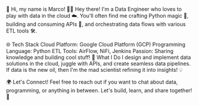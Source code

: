 👋 Hi, my name is Marco! 👨‍💻
Hey there! I'm a Data Engineer who loves to play with data in the cloud ☁️. You'll often find me crafting Python magic 🐍, building and consuming APIs 🚀, and orchestrating data flows with various ETL tools 🛠️.

🌐 Tech Stack
Cloud Platform: Google Cloud Platform (GCP)
Programming Language: Python
ETL Tools: AirFlow, NiFi, Jenkins
Passion: Sharing knowledge and building cool stuff!
🚀 What I Do
I design and implement data solutions in the cloud, juggle with APIs, and create seamless data pipelines. If data is the new oil, then I'm the mad scientist refining it into insights! 💡

🌍 Let's Connect!
Feel free to reach out if you want to chat about data, programming, or anything in between. Let's build, learn, and share together! 🤝
